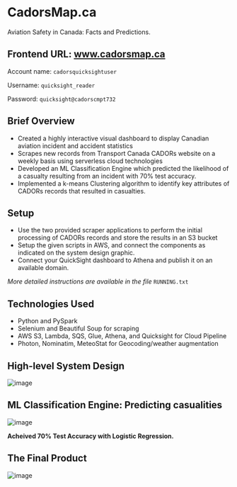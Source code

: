 # CadorsMap.ca
Aviation Safety in Canada: Facts and Predictions.

## Frontend URL: www.cadorsmap.ca

Account name: `cadorsquicksightuser`

Username: `quicksight_reader`

Password: `quicksight@cadorscmpt732`

## Brief Overview
* Created a highly interactive visual dashboard to display Canadian aviation incident and accident statistics
* Scrapes new records from Transport Canada CADORs website on a weekly basis using serverless cloud technologies
* Developed an ML Classification Engine which predicted the likelihood of a casualty resulting from an incident with 70% test accuracy.
* Implemented a k-means Clustering algorithm to identify key attributes of CADORs records that resulted in casualties.

## Setup
* Use the two provided scraper applications to perform the initial processing of CADORs records and store the results in an S3 bucket
* Setup the given scripts in AWS, and connect the components as indicated on the system design graphic.
* Connect your QuickSight dashboard to Athena and publish it on an available domain.

*More detailed instructions are available in the file* `RUNNING.txt`


## Technologies Used
* Python and PySpark
* Selenium and Beautiful Soup for scraping
* AWS S3, Lambda, SQS, Glue, Athena, and Quicksight for Cloud Pipeline
* Photon, Nominatim, MeteoStat for Geocoding/weather augmentation

## High-level System Design

![image](https://user-images.githubusercontent.com/52950086/145689353-1ce43015-1e37-40f7-bb9d-1c5b6f31a9fc.png)


## ML Classification Engine: Predicting casualities 

![image](https://user-images.githubusercontent.com/52950086/145689402-c2c4de6b-3a7e-4dbb-b045-40d8c6d1d12a.png)


**Acheived 70% Test Accuracy with Logistic Regression.**


## The Final Product

![image](https://user-images.githubusercontent.com/52950086/145689258-b98d94d0-2cd3-4b87-bb28-25faf5d83fe7.png)
